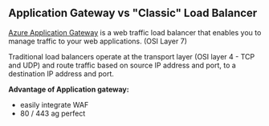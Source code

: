 ## Application Gateway vs "Classic" Load Balancer

[Azure Application Gateway](https://docs.microsoft.com/en-us/azure/application-gateway/overview) is a web traffic load balancer that enables you to manage traffic to your web applications. (OSI Layer 7)

Traditional load balancers operate at the transport layer (OSI layer 4 - TCP and UDP) and route traffic based on source IP address and port, to a destination IP address and port.

**Advantage of Application gateway:** 
- easily integrate WAF
- 80 / 443 ag perfect